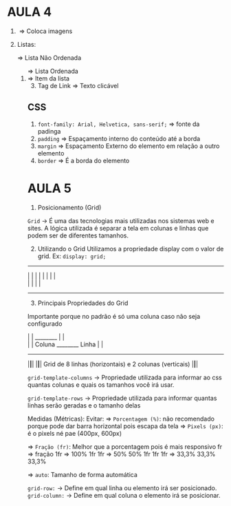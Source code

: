 # AULA 4 

1. <img> => Coloca imagens

2. Listas:
<ul> => Lista Não Ordenada
<ol> => Lista Ordenada
<li> => Item da lista

3. Tag de Link
<a> => Texto clicável

## CSS

1. `font-family: Arial, Helvetica, sans-serif;` => fonte da padinga
2. `padding` => Espaçamento interno do conteúdo até a borda
3. `margin` => Espaçamento Externo do elemento em relação a outro elemento
4. `border` => É a borda do elemento

# AULA 5 

1. Posicionamento (Grid)

`Grid` -> É uma das tecnologias mais utilizadas nos sistemas web e sites. A lógica utilizada é separar a tela em colunas e linhas que podem ser de diferentes tamanhos.

2. Utilizando o Grid
Utilizamos a propriedade display com o valor de grid.
Ex: `display: grid;`

--------- ---------
|       | |       |
|       | |       |   
|       | |       |
--------- ---------

3. Principais Propriedades do Grid

Importante porque no padrão é só uma coluna caso não seja configurado

|   |            ________ 
|   |              
|   |   Coluna   ________   Linha
|   |
_______
|__|__|
|__|__| Grid de 8 linhas (horizontais) e 2 colunas (verticais)
|__|__|

`grid-template-columns` -> Propriedade utilizada para informar ao css quantas colunas e quais os tamanhos você irá usar.

`grid-template-rows` -> Propriedade utilizada para informar quantas linhas serão geradas e o tamanho delas

Medidas (Métricas):
Evitar:
    => `Porcentagem (%)`: não recomendado porque pode dar barra horizontal pois escapa da tela
    => `Pixels (px)`: é o pixels né pae (400px, 600px)

=> `Fração (fr)`: Melhor que a porcentagem pois é mais responsivo
fr => fração 
1fr =>  100% 
1fr 1fr => 50% 50% 
1fr 1fr 1fr => 33,3% 33,3% 33,3%

=> `auto`: Tamanho de forma automática

`grid-row:` -> Define em qual linha ou elemento irá ser posicionado.
`grid-column:` -> Define em qual coluna o elemento irá se posicionar.

